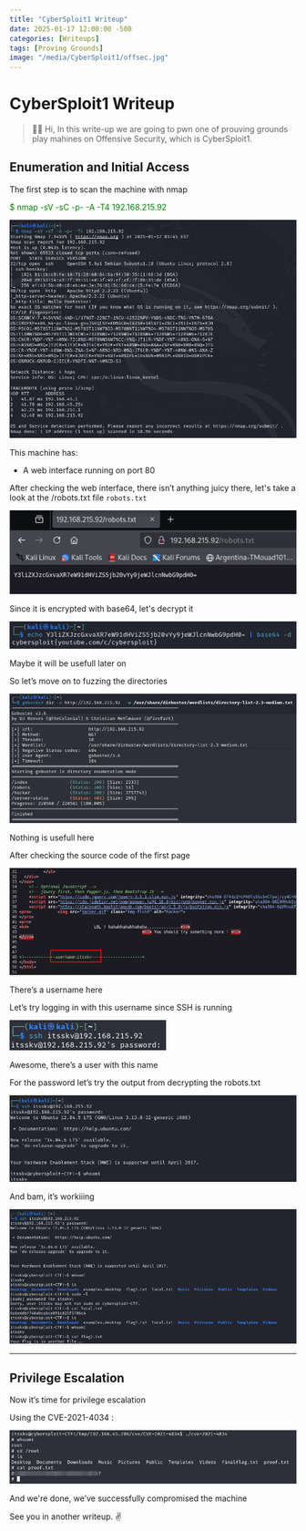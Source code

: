 ```yaml
---
title: "CyberSploit1 Writeup"
date: 2025-01-17 12:00:00 -500
categories: [Writeups]
tags: [Proving Grounds]
image: "/media/CyberSploit1/offsec.jpg"
---
```


# **CyberSploit1 Writeup**

> ✋🏻 Hi, In this write-up we are going to pwn one of prouving grounds play mahines on Offensive Security, which is CyberSploit1.

## Enumeration and Initial Access

The first step is to scan the machine with nmap

<span style="color:green">$ nmap -sV -sC -p- -A -T4 192.168.215.92</span>

![status](/media/CyberSploit1/nmap.png)

This machine has:

- A web interface running on port 80

After checking the web interface, there isn’t anything juicy there, let's take a look at the /robots.txt file `robots.txt`

![status](/media/CyberSploit1/robots.png)

Since it is encrypted with base64, let's decrypt it

![status](/media/CyberSploit1/pass.png)

Maybe it will be usefull later on

So let’s move on to fuzzing the directories

![status](/media/CyberSploit1/directs.png)

Nothing is usefull here

After checking the source code of the first page

![fuzz](/media/CyberSploit1/user.png)

There’s a username here  

Let’s try logging in with this username since SSH is running 

![fuzz](/media/CyberSploit1/login_1.png)

Awesome, there’s a user with this name

For the password let’s try the output from decrypting the robots.txt

![license](/media/CyberSploit1/login2.png)

And bam, it’s workiiing  

![license](/media/CyberSploit1/login1.png)



---

## Privilege Escalation

Now it’s time for privilege escalation  

Using the CVE-2021-4034 :

![key3](/media/CyberSploit1/root.png)


And we're done, we’ve successfully compromised the machine

See you in another writeup. ✌️
